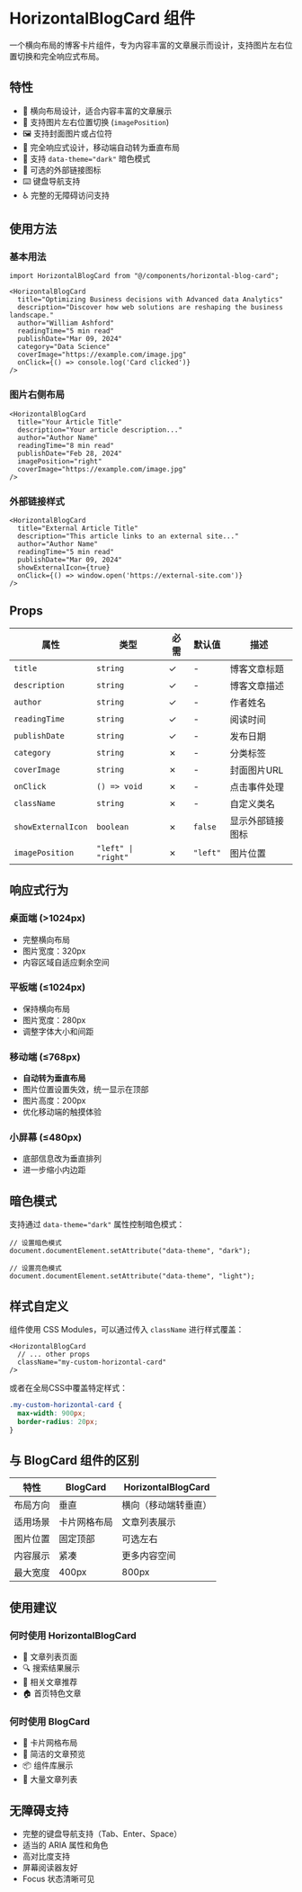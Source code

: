 # HorizontalBlogCard 组件

一个横向布局的博客卡片组件，专为内容丰富的文章展示而设计，支持图片左右位置切换和完全响应式布局。

## 特性

- 🔄 横向布局设计，适合内容丰富的文章展示
- 📐 支持图片左右位置切换 (`imagePosition`)
- 🖼️ 支持封面图片或占位符
- 📱 完全响应式设计，移动端自动转为垂直布局
- 🎨 支持 `data-theme="dark"` 暗色模式
- 🔗 可选的外部链接图标
- ⌨️ 键盘导航支持
- ♿ 完整的无障碍访问支持

## 使用方法

### 基本用法

```tsx
import HorizontalBlogCard from "@/components/horizontal-blog-card";

<HorizontalBlogCard
  title="Optimizing Business decisions with Advanced data Analytics"
  description="Discover how web solutions are reshaping the business landscape."
  author="William Ashford"
  readingTime="5 min read"
  publishDate="Mar 09, 2024"
  category="Data Science"
  coverImage="https://example.com/image.jpg"
  onClick={() => console.log('Card clicked')}
/>
```

### 图片右侧布局

```tsx
<HorizontalBlogCard
  title="Your Article Title"
  description="Your article description..."
  author="Author Name"
  readingTime="8 min read"
  publishDate="Feb 28, 2024"
  imagePosition="right"
  coverImage="https://example.com/image.jpg"
/>
```

### 外部链接样式

```tsx
<HorizontalBlogCard
  title="External Article Title"
  description="This article links to an external site..."
  author="Author Name"
  readingTime="5 min read"
  publishDate="Mar 09, 2024"
  showExternalIcon={true}
  onClick={() => window.open('https://external-site.com')}
/>
```

## Props

| 属性 | 类型 | 必需 | 默认值 | 描述 |
|------|------|------|--------|------|
| `title` | `string` | ✓ | - | 博客文章标题 |
| `description` | `string` | ✓ | - | 博客文章描述 |
| `author` | `string` | ✓ | - | 作者姓名 |
| `readingTime` | `string` | ✓ | - | 阅读时间 |
| `publishDate` | `string` | ✓ | - | 发布日期 |
| `category` | `string` | ✗ | - | 分类标签 |
| `coverImage` | `string` | ✗ | - | 封面图片URL |
| `onClick` | `() => void` | ✗ | - | 点击事件处理 |
| `className` | `string` | ✗ | - | 自定义类名 |
| `showExternalIcon` | `boolean` | ✗ | `false` | 显示外部链接图标 |
| `imagePosition` | `"left" \| "right"` | ✗ | `"left"` | 图片位置 |

## 响应式行为

### 桌面端 (>1024px)
- 完整横向布局
- 图片宽度：320px
- 内容区域自适应剩余空间

### 平板端 (≤1024px)
- 保持横向布局
- 图片宽度：280px
- 调整字体大小和间距

### 移动端 (≤768px)
- **自动转为垂直布局**
- 图片位置设置失效，统一显示在顶部
- 图片高度：200px
- 优化移动端的触摸体验

### 小屏幕 (≤480px)
- 底部信息改为垂直排列
- 进一步缩小内边距

## 暗色模式

支持通过 `data-theme="dark"` 属性控制暗色模式：

```tsx
// 设置暗色模式
document.documentElement.setAttribute("data-theme", "dark");

// 设置亮色模式
document.documentElement.setAttribute("data-theme", "light");
```

## 样式自定义

组件使用 CSS Modules，可以通过传入 `className` 进行样式覆盖：

```tsx
<HorizontalBlogCard
  // ... other props
  className="my-custom-horizontal-card"
/>
```

或者在全局CSS中覆盖特定样式：

```css
.my-custom-horizontal-card {
  max-width: 900px;
  border-radius: 20px;
}
```

## 与 BlogCard 组件的区别

| 特性 | BlogCard | HorizontalBlogCard |
|------|----------|-------------------|
| 布局方向 | 垂直 | 横向（移动端转垂直） |
| 适用场景 | 卡片网格布局 | 文章列表展示 |
| 图片位置 | 固定顶部 | 可选左右 |
| 内容展示 | 紧凑 | 更多内容空间 |
| 最大宽度 | 400px | 800px |

## 使用建议

### 何时使用 HorizontalBlogCard
- 📝 文章列表页面
- 🔍 搜索结果展示
- 📖 相关文章推荐
- 🏠 首页特色文章

### 何时使用 BlogCard
- 📱 卡片网格布局
- 🎯 简洁的文章预览
- 📦 组件库展示
- 🔢 大量文章列表

## 无障碍支持

- 完整的键盘导航支持（Tab、Enter、Space）
- 适当的 ARIA 属性和角色
- 高对比度支持
- 屏幕阅读器友好
- Focus 状态清晰可见
